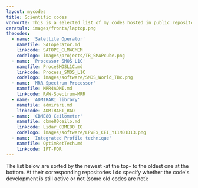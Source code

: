 ```yaml
---
layout: mycodes
title: Scientific codes
vorworte: This is a selected list of my codes hosted in public repositories.
caratula: images/fronts/laptop.png
thecodes:
  - name: 'Satellite Operator'
    namefile: SAToperator.md
    linkcode: SATOPE_CLM4CMEM
    codelogo: images/projects/TB_SMAPcube.png
  - name: 'Processor SMOS L1C'
    namefile: ProceSMOSL1C.md
    linkcode: Process_SMOS_L1C
    codelogo: images/software/SMOS_World_TBx.png
  - name: 'MRR Spectrum Processor'
    namefile: MRR4ADMI.md
    linkcode: RAW-Spectrum-MRR
  - name: 'ADMIRARI library'
    namefile: admirari.md
    linkcode: ADMIRARI_RAD
  - name: 'CBME80 Ceilometer'
    namefile: cbme80ceilo.md
    linkcode: Lidar_CBME80_IO
    codelogo: images/software/LPVEx_CEI_Y11M01D13.png
  - name: 'Integrated Profile technique'
    namefile: OptimRetTech.md
    linkcode: IPT-FOR
---
```


The list below are sorted by the newest -at the top- to the oldest one at the bottom. At their corresponding repositories I do specify whether the code's development is still active or not (some old codes are not):
